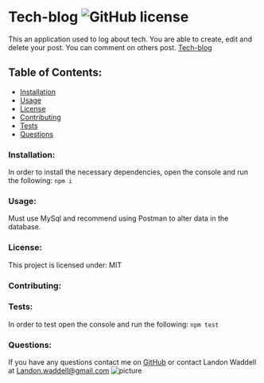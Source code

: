 # Tech-blog ![GitHub license](https://img.shields.io/github/license/Naereen/StrapDown.js.svg)
This an application used to log about tech. You are able to create, edit and delete your post. You can comment on others post. 
[Tech-blog](https://landon-tech-blog.herokuapp.com/)
## Table of Contents:
* [Installation](#installation)
* [Usage](#usage)
* [License](#license)
* [Contributing](#contributing)
* [Tests](#tests)
* [Questions](#questions)
### Installation:
In order to install the necessary dependencies, open the console and run the following:
```npm i```
### Usage:
Must use MySql and recommend using Postman to alter data in the database.
### License:
This project is licensed under:
MIT
### Contributing:

### Tests:
In order to test open the console and run the following:
```npm test```
### Questions:
If you have any questions contact me on [GitHub](https://github.com/Landon0615) or contact 
Landon Waddell at Landon.waddell@gmail.com
![picture](https://github.com/Landon0615.png?size=80)
    
